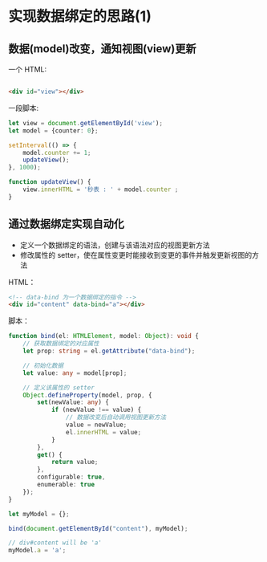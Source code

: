 # 实现数据绑定的思路(1)

## 数据(model)改变，通知视图(view)更新

一个 HTML:

```html

<div id="view"></div>
```

一段脚本:

```typescript
let view = document.getElementById('view');
let model = {counter: 0};

setInterval(() => {
	model.counter += 1;
	updateView();
}, 1000);

function updateView() {
	view.innerHTML = '秒表 : ' + model.counter ;
}
```

## 通过数据绑定实现自动化

* 定义一个数据绑定的语法，创建与该语法对应的视图更新方法
* 修改属性的 setter，使在属性变更时能接收到变更的事件并触发更新视图的方法

HTML：
```html
<!-- data-bind 为一个数据绑定的指令 -->
<div id="content" data-bind="a"></div>
```

脚本：
```typescript
function bind(el: HTMLElement, model: Object): void {
    // 获取数据绑定的对应属性
    let prop: string = el.getAttribute("data-bind");

    // 初始化数据
    let value: any = model[prop];

    // 定义该属性的 setter
    Object.defineProperty(model, prop, {
        set(newValue: any) {
            if (newValue !== value) {
                // 数据改变后自动调用视图更新方法
                value = newValue;
                el.innerHTML = value;
            }
        },
        get() {
            return value;
        },
        configurable: true,
        enumerable: true
    });
}

let myModel = {};

bind(document.getElementById("content"), myModel);

// div#content will be 'a'
myModel.a = 'a';
```